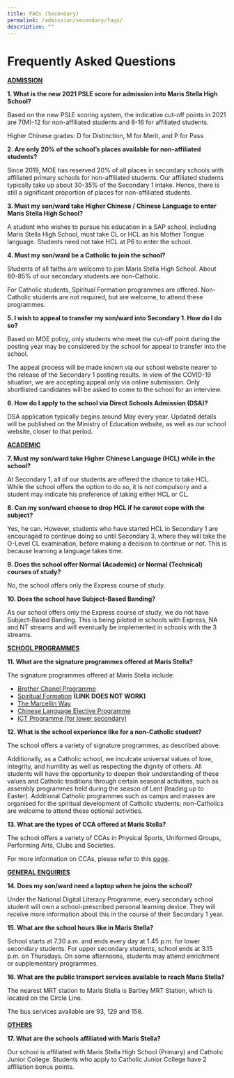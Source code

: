 ```yaml
---
title: FAQs (Secondary)
permalink: /admission/secondary/faqs/
description: ""
---
```

# Frequently Asked Questions

<u><b>ADMISSION</b></u>

**1. What is the new 2021 PSLE score for admission into Maris Stella High School?**

Based on the new PSLE scoring system, the indicative cut-off points in 2021 are 7(M)-12 for non-affiliated students and 8-16 for affiliated students.

Higher Chinese grades: D for Distinction, M for Merit, and P for Pass

**2. Are only 20% of the school’s places available for non-affiliated students?**

Since 2019, MOE has reserved 20% of all places in secondary schools with affiliated primary schools for non-affiliated students. Our affiliated students typically take up about 30-35% of the Secondary 1 intake. Hence, there is still a significant proportion of places for non-affiliated students.

**3. Must my son/ward take Higher Chinese / Chinese Language to enter Maris Stella High School?**

A student who wishes to pursue his education in a SAP school, including Maris Stella High School, must take CL or HCL as his Mother Tongue language. Students need not take HCL at P6 to enter the school.

**4. Must my son/ward be a Catholic to join the school?**

Students of all faiths are welcome to join Maris Stella High School. About 80-85% of our secondary students are non-Catholic.

For Catholic students, Spiritual Formation programmes are offered. Non-Catholic students are not required, but are welcome, to attend these programmes.

**5. I wish to appeal to transfer my son/ward into Secondary 1. How do I do so?**

Based on MOE policy, only students who meet the cut-off point during the posting year may be considered by the school for appeal to transfer into the school.  

The appeal process will be made known via our school website nearer to the release of the Secondary 1 posting results. In view of the COVID-19 situation, we are accepting appeal only via online submission. Only shortlisted candidates will be asked to come to the school for an interview.

**6. How do I apply to the school via Direct Schools Admission (DSA)?**

DSA application typically begins around May every year. Updated details will be published on the Ministry of Education website, as well as our school website, closer to that period.

<u><b>ACADEMIC</b></u>

**7. Must my son/ward take Higher Chinese Language (HCL) while in the school?**

At Secondary 1, all of our students are offered the chance to take HCL. While the school offers the option to do so, it is not compulsory and a student may indicate his preference of taking either HCL or CL.

**8. Can my son/ward choose to drop HCL if he cannot cope with the subject?**

Yes, he can. However, students who have started HCL in Secondary 1 are encouraged to continue doing so until Secondary 3, where they will take the O-Level CL examination, before making a decision to continue or not. This is because learning a language takes time.

**9. Does the school offer Normal (Academic) or Normal (Technical) courses of study?**

No, the school offers only the Express course of study.

**10. Does the school have Subject-Based Banding?** 

As our school offers only the Express course of study, we do not have Subject-Based Banding. This is being piloted in schools with Express, NA and NT streams and will eventually be implemented in schools with the 3 streams.


<u><b>SCHOOL PROGRAMMES</b></u>

**11. What are the signature programmes offered at Maris Stella?**

The signature programmes offered at Maris Stella include:

*   [Brother Chanel Programme](https://staging.d2r0kwuamjw0vo.amplifyapp.com/programmes/secondary/bicultural-programme/)
*   [Spiritual Formation](https://marisstellahigh.moe.edu.sg/programmes/secondary/catholic-education) **(LINK DOES NOT WORK)**
*   [The Marcellin Way](https://staging.d2r0kwuamjw0vo.amplifyapp.com/programmes/secondary/cce/)
*   [Chinese Language Elective Programme](https://staging.d2r0kwuamjw0vo.amplifyapp.com/programmes/secondary/academic-programme/chinese-language/)
*   [ICT Programme (for lower secondary)](https://staging.d2r0kwuamjw0vo.amplifyapp.com/programmes/secondary/ict/)

**12. What is the school experience like for a non-Catholic student?**

The school offers a variety of signature programmes, as described above.  

Additionally, as a Catholic school, we inculcate universal values of love, integrity, and humility as well as respecting the dignity of others. All students will have the opportunity to deepen their understanding of these values and Catholic traditions through certain seasonal activities, such as assembly programmes held during the season of Lent (leading up to Easter). Additional Catholic programmes such as camps and masses are organised for the spiritual development of Catholic students; non-Catholics are welcome to attend these optional activities.

**13\. What are the types of CCA offered at Maris Stella?**

The school offers a variety of CCAs in Physical Sports, Uniformed Groups, Performing Arts, Clubs and Societies.

For more information on CCAs, please refer to this [page](https://staging.d2r0kwuamjw0vo.amplifyapp.com/programmes/secondary/cca/).

<u><b>GENERAL ENQUIRIES</b></u>

**14. Does my son/ward need a laptop when he joins the school?**

Under the National Digital Literacy Programme, every secondary school student will own a school-prescribed personal learning device. They will receive more information about this in the course of their Secondary 1 year.

**15\. What are the school hours like in Maris Stella?**

School starts at 7.30 a.m. and ends every day at 1.45 p.m. for lower secondary students. For upper secondary students, school ends at 3.15 p.m. on Thursdays. On some afternoons, students may attend enrichment or supplementary programmes.

**16\. What are the public transport services available to reach Maris Stella?**

The nearest MRT station to Maris Stella is Bartley MRT Station, which is located on the Circle Line.

The bus services available are 93, 129 and 158.

<u><b>OTHERS</b></u>

**17\. What are the schools affiliated with Maris Stella?**

Our school is affiliated with Maris Stella High School (Primary) and Catholic Junior College. Students who apply to Catholic Junior College have 2 affiliation bonus points.